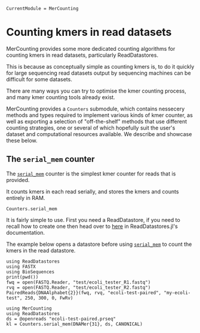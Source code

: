 ```@meta
CurrentModule = MerCounting
```

# Counting kmers in read datasets

MerCounting provides some more dedicated counting algorithms for counting kmers
in read datasets, particularly ReadDatastores.

This is because as conceptually simple as counting kmers is, to do it quickly
for large sequencing read datasets output by sequencing machines can be
difficult for some datasets.

There are many ways you can try to optimise the kmer counting process, and many
kmer counting tools already exist.

MerCounting provides a `Counters` submodule, which contains nessecery methods
and types required to implement various kinds of kmer counter, as well as
exporting a selection of "off-the-shelf" methods that use different counting
strategies, one or several of which hopefully suit the user's dataset and
computational resources available. We describe and showcase these below.

## The `serial_mem` counter

The [`serial_mem`](@ref) counter is the simplest kmer counter for reads that
is provided.

It counts kmers in each read serially, and stores the kmers and counts entirely
in RAM.

```@docs
Counters.serial_mem
```

It is fairly simple to use. First you need a ReadDatastore, if you need to
recall how to create one then head over
to [here](https://biojulia.net/ReadDatastores.jl/stable/build-datastores/) in
ReadDatastores.jl's documentation.

The example below opens a datastore before using [`serial_mem`](@ref) to count
the kmers in the read datastore.

```@setup serialmem
using ReadDatastores
using FASTX
using BioSequences
print(pwd())
fwq = open(FASTQ.Reader, "test/ecoli_tester_R1.fastq")
rvq = open(FASTQ.Reader, "test/ecoli_tester_R2.fastq")
PairedReads{DNAAlphabet{2}}(fwq, rvq, "ecoli-test-paired", "my-ecoli-test", 250, 300, 0, FwRv)
```

```@repl serialmem
using MerCounting
using ReadDatastores
ds = @openreads "ecoli-test-paired.prseq"
kl = Counters.serial_mem(DNAMer{31}, ds, CANONICAL)
```